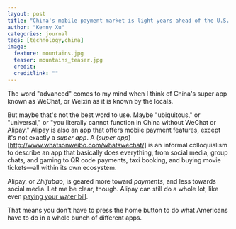 ```yaml
---
layout: post
title: "China's mobile payment market is light years ahead of the U.S. and it's really, really cool"
author: "Kenny Xu"
categories: journal
tags: [technology,china]
image:
  feature: mountains.jpg
  teaser: mountains_teaser.jpg
  credit:
  creditlink: ""
---
```


The word "advanced" comes to my mind when I think of China's super app known as WeChat, or Weixin as it is known by the locals.

But maybe that's not the best word to use. Maybe "ubiquitous," or "universal," or "you literally cannot function in China without WeChat or Alipay." Alipay is also an app that offers mobile payment features, except it's not exactly a _super app_. A (*super app*)[http://www.whatsonweibo.com/whatswechat/] is an informal colloquialism to describe an app that basically does everything, from social media, group chats, and gaming to QR code payments, taxi booking, and buying movie tickets—all within its own ecosystem.

Alipay, or _Zhifubao_, is geared more toward _payments_, and less towards social media. Let me be clear, though. Alipay can still do a whole lot, like even [paying your water bill](https://www.beijing-kids.com/blog/2015/10/13/net-savings-paying-for-utilities-on-wechat-wallet-and-alipay/).

That means you don't have to press the home button to do what Americans have to do in a whole bunch of different apps.
